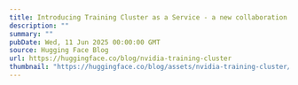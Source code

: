 ```yaml
---
title: Introducing Training Cluster as a Service - a new collaboration with NVIDIA
description: ""
summary: ""
pubDate: Wed, 11 Jun 2025 00:00:00 GMT
source: Hugging Face Blog
url: https://huggingface.co/blog/nvidia-training-cluster
thumbnail: "https://huggingface.co/blog/assets/nvidia-training-cluster/nvidia-training-cluster-thumbnail-compressed.png"
---
```


